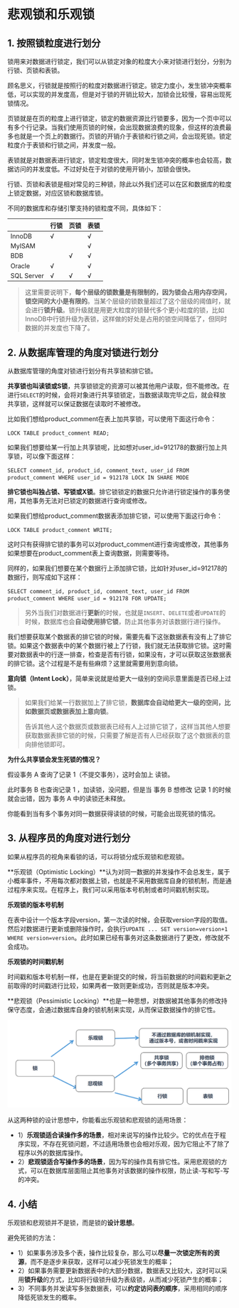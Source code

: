 # 悲观锁和乐观锁



## 1. 按照锁粒度进行划分

锁用来对数据进行锁定，我们可以从锁定对象的粒度大小来对锁进行划分，分别为行锁、页锁和表锁。

顾名思义，行锁就是按照行的粒度对数据进行锁定。锁定力度小，发生锁冲突概率低，可以实现的并发度高，但是对于锁的开销比较大，加锁会比较慢，容易出现死锁情况。

页锁就是在页的粒度上进行锁定，锁定的数据资源比行锁要多，因为一个页中可以有多个行记录。当我们使用页锁的时候，会出现数据浪费的现象，但这样的浪费最多也就是一个页上的数据行。页锁的开销介于表锁和行锁之间，会出现死锁。锁定粒度介于表锁和行锁之间，并发度一般。

表锁就是对数据表进行锁定，锁定粒度很大，同时发生锁冲突的概率也会较高，数据访问的并发度低。不过好处在于对锁的使用开销小，加锁会很快。

行锁、页锁和表锁是相对常见的三种锁，除此以外我们还可以在区和数据库的粒度上锁定数据，对应区锁和数据库锁。

不同的数据库和存储引擎支持的锁粒度不同，具体如下：

|            | 行锁 | 页锁 | 表锁 |
| ---------- | ---- | ---- | ---- |
| InnoDB     | √    |      | √    |
| MyISAM     |      |      | √    |
| BDB        |      | √    | √    |
| Oracle     | √    |      | √    |
| SQL Server | √    | √    | √    |

> 这里需要说明下，**每个层级的锁数量是有限制的，因为锁会占用内存空间，锁空间的大小是有限的**。当某个层级的锁数量超过了这个层级的阈值时，就会进行**锁升级**。锁升级就是用更大粒度的锁替代多个更小粒度的锁，比如InnoDB中行锁升级为表锁，这样做的好处是占用的锁空间降低了，但同时数据的并发度也下降了。



## 2. 从数据库管理的角度对锁进行划分

从数据库管理的角度对锁进行划分有共享锁和排它锁。

**共享锁也叫读锁或S锁**，共享锁锁定的资源可以被其他用户读取，但不能修改。在进行`SELECT`的时候，会将对象进行共享锁锁定，当数据读取完毕之后，就会释放共享锁，这样就可以保证数据在读取时不被修改。

比如我们想给product_comment在表上加共享锁，可以使用下面这行命令：

```mysql
LOCK TABLE product_comment READ;
```

如果我们想要给某一行加上共享锁呢，比如想对user_id=912178的数据行加上共享锁，可以像下面这样：

```mysql
SELECT comment_id, product_id, comment_text, user_id FROM product_comment WHERE user_id = 912178 LOCK IN SHARE MODE
```



**排它锁也叫独占锁、写锁或X锁**。排它锁锁定的数据只允许进行锁定操作的事务使用，其他事务无法对已锁定的数据进行查询或修改。

如果我们想给product_comment数据表添加排它锁，可以使用下面这行命令：

```mysql
LOCK TABLE product_comment WRITE;
```

这时只有获得排它锁的事务可以对product_comment进行查询或修改，其他事务如果想要在product_comment表上查询数据，则需要等待。

同样的，如果我们想要在某个数据行上添加排它锁，比如针对user_id=912178的数据行，则写成如下这样：

```mysql
SELECT comment_id, product_id, comment_text, user_id FROM product_comment WHERE user_id = 912178 FOR UPDATE;
```

> 另外当我们对数据进行**更新**的时候，也就是`INSERT`、`DELETE`或者`UPDATE`的时候，数据库也会**自动使用排它锁**，防止其他事务对该数据行进行操作。



我们想要获取某个数据表的排它锁的时候，需要先看下这张数据表有没有上了排它锁。如果这个数据表中的某个数据行被上了行锁，我们就无法获取排它锁。这时需要对数据表中的行逐一排查，检查是否有行锁，如果没有，才可以获取这张数据表的排它锁。这个过程是不是有些麻烦？这里就需要用到意向锁。

**意向锁（Intent Lock）**，简单来说就是给更大一级别的空间示意里面是否已经上过锁。

> 如果我们给某一行数据加上了排它锁，**数据库会自动给更大一级的空间，比如数据页或数据表加上意向锁**。
>
> 告诉其他人这个数据页或数据表已经有人上过排它锁了，这样当其他人想要获取数据表排它锁的时候，只需要了解是否有人已经获取了这个数据表的意向排他锁即可。



**为什么共享锁会发生死锁的情况？**

假设事务 A 查询了记录 1（不提交事务），这时会加上 读锁。

此时事务 B 也查询记录 1 ，加读锁，没问题，但是当 事务 B 想修改 记录 1 的时候就会出错，因为 事务 A 中的读锁还未释放。



你能看到当有多个事务对同一数据获得读锁的时候，可能会出现死锁的情况。



## 3. 从程序员的角度对进行划分

如果从程序员的视角来看锁的话，可以将锁分成乐观锁和悲观锁。

**乐观锁（Optimistic Locking）**认为对同一数据的并发操作不会总发生，属于小概率事件，不用每次都对数据上锁，也就是不采用数据库自身的锁机制，而是通过程序来实现。在程序上，我们可以采用版本号机制或者时间戳机制实现。

**乐观锁的版本号机制**

在表中设计一个版本字段version，第一次读的时候，会获取version字段的取值。然后对数据进行更新或删除操作时，会执行`UPDATE ... SET version=version+1 WHERE version=version`。此时如果已经有事务对这条数据进行了更改，修改就不会成功。

**乐观锁的时间戳机制**

时间戳和版本号机制一样，也是在更新提交的时候，将当前数据的时间戳和更新之前取得的时间戳进行比较，如果两者一致则更新成功，否则就是版本冲突。

**悲观锁（Pessimistic Locking）**也是一种思想，对数据被其他事务的修改持保守态度，会通过数据库自身的锁机制来实现，从而保证数据操作的排它性。



![](images/lock.png)

从这两种锁的设计思想中，你能看出乐观锁和悲观锁的适用场景：

* 1）**乐观锁适合读操作多的场景**，相对来说写的操作比较少。它的优点在于程序实现，不存在死锁问题，不过适用场景也会相对乐观，因为它阻止不了除了程序以外的数据库操作。
* 2）**悲观锁适合写操作多的场景**，因为写的操作具有排它性。采用悲观锁的方式，可以在数据库层面阻止其他事务对该数据的操作权限，防止读-写和写-写的冲突。



## 4. 小结

乐观锁和悲观锁并不是锁，而是锁的**设计思想**。

避免死锁的方法：

* 1）如果事务涉及多个表，操作比较复杂，那么可以**尽量一次锁定所有的资源**，而不是逐步来获取，这样可以减少死锁发生的概率；
* 2）如果事务需要更新数据表中的大部分数据，数据表又比较大，这时可以采用**锁升级**的方式，比如将行级锁升级为表级锁，从而减少死锁产生的概率；
* 3）不同事务并发读写多张数据表，可以**约定访问表的顺序**，采用相同的顺序降低死锁发生的概率。